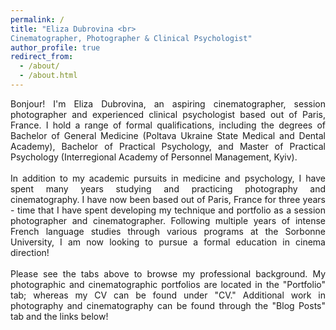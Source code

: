 ```yaml
---
permalink: /
title: "Eliza Dubrovina <br>
Cinematographer, Photographer & Clinical Psychologist"
author_profile: true
redirect_from: 
  - /about/
  - /about.html
---
```


<div style="text-align: justify;">
Bonjour! I'm Eliza Dubrovina, an aspiring cinematographer, session photographer and experienced clinical psychologist based out of Paris, France. I hold a range of formal qualifications, including the degrees of Bachelor of General Medicine (Poltava Ukraine State Medical and Dental Academy), Bachelor of Practical Psychology, and Master of Practical Psychology (Interregional Academy of Personnel Management, Kyiv). <br><br>
In addition to my academic pursuits in medicine and psychology, I have spent many years studying and practicing photography and cinematography. I have now been based out of Paris, France for three years - time that I have spent developing my technique and portfolio as a session photographer and cinematographer. Following multiple years of intense French language studies through various programs at the Sorbonne University, I am now looking to pursue a formal education in cinema direction! <br><br>
Please see the tabs above to browse my professional background. My photographic and cinematographic portfolios are located in the "Portfolio" tab; whereas my CV can be found under "CV." Additional work in photography and cinematography can be found through the "Blog Posts" tab and the links below!
</div>






